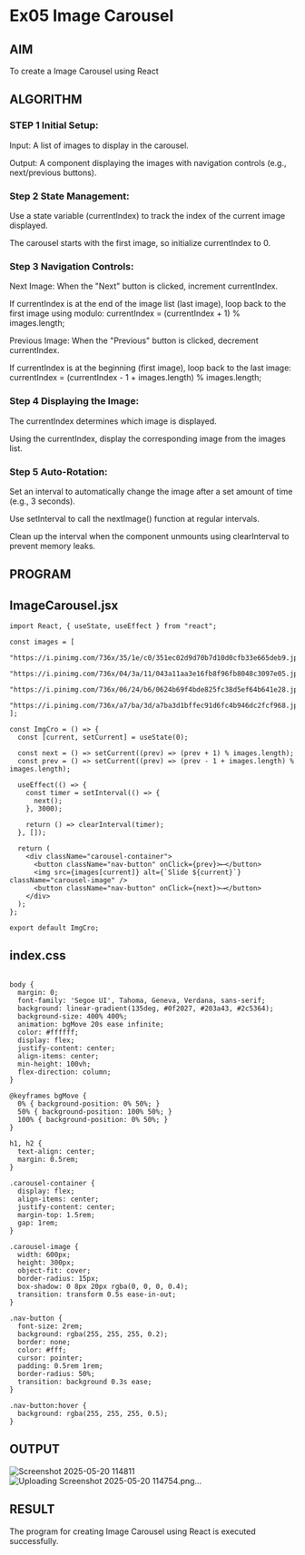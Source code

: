 # Ex05 Image Carousel
## AIM
To create a Image Carousel using React 

## ALGORITHM
### STEP 1 Initial Setup:
Input: A list of images to display in the carousel.

Output: A component displaying the images with navigation controls (e.g., next/previous buttons).

### Step 2 State Management:
Use a state variable (currentIndex) to track the index of the current image displayed.

The carousel starts with the first image, so initialize currentIndex to 0.

### Step 3 Navigation Controls:
Next Image: When the "Next" button is clicked, increment currentIndex.

If currentIndex is at the end of the image list (last image), loop back to the first image using modulo:
currentIndex = (currentIndex + 1) % images.length;

Previous Image: When the "Previous" button is clicked, decrement currentIndex.

If currentIndex is at the beginning (first image), loop back to the last image:
currentIndex = (currentIndex - 1 + images.length) % images.length;

### Step 4 Displaying the Image:
The currentIndex determines which image is displayed.

Using the currentIndex, display the corresponding image from the images list.

### Step 5 Auto-Rotation:
Set an interval to automatically change the image after a set amount of time (e.g., 3 seconds).

Use setInterval to call the nextImage() function at regular intervals.

Clean up the interval when the component unmounts using clearInterval to prevent memory leaks.

## PROGRAM
## ImageCarousel.jsx
```
import React, { useState, useEffect } from "react";

const images = [
  "https://i.pinimg.com/736x/35/1e/c0/351ec02d9d70b7d10d0cfb33e665deb9.jpg",
  "https://i.pinimg.com/736x/04/3a/11/043a11aa3e16fb8f96fb8048c3097e05.jpg",
  "https://i.pinimg.com/736x/06/24/b6/0624b69f4bde825fc38d5ef64b641e28.jpg",
  "https://i.pinimg.com/736x/a7/ba/3d/a7ba3d1bffec91d6fc4b946dc2fcf968.jpg"
];

const ImgCro = () => {
  const [current, setCurrent] = useState(0);

  const next = () => setCurrent((prev) => (prev + 1) % images.length);
  const prev = () => setCurrent((prev) => (prev - 1 + images.length) % images.length);

  useEffect(() => {
    const timer = setInterval(() => {
      next();
    }, 3000);

    return () => clearInterval(timer);
  }, []);

  return (
    <div className="carousel-container">
      <button className="nav-button" onClick={prev}>⟵</button>
      <img src={images[current]} alt={`Slide ${current}`} className="carousel-image" />
      <button className="nav-button" onClick={next}>⟶</button>
    </div>
  );
};

export default ImgCro;
```

## index.css
```

body {
  margin: 0;
  font-family: 'Segoe UI', Tahoma, Geneva, Verdana, sans-serif;
  background: linear-gradient(135deg, #0f2027, #203a43, #2c5364);
  background-size: 400% 400%;
  animation: bgMove 20s ease infinite;
  color: #ffffff;
  display: flex;
  justify-content: center;
  align-items: center;
  min-height: 100vh;
  flex-direction: column;
}

@keyframes bgMove {
  0% { background-position: 0% 50%; }
  50% { background-position: 100% 50%; }
  100% { background-position: 0% 50%; }
}

h1, h2 {
  text-align: center;
  margin: 0.5rem;
}

.carousel-container {
  display: flex;
  align-items: center;
  justify-content: center;
  margin-top: 1.5rem;
  gap: 1rem;
}

.carousel-image {
  width: 600px;
  height: 300px;
  object-fit: cover;
  border-radius: 15px;
  box-shadow: 0 8px 20px rgba(0, 0, 0, 0.4);
  transition: transform 0.5s ease-in-out;
}

.nav-button {
  font-size: 2rem;
  background: rgba(255, 255, 255, 0.2);
  border: none;
  color: #fff;
  cursor: pointer;
  padding: 0.5rem 1rem;
  border-radius: 50%;
  transition: background 0.3s ease;
}

.nav-button:hover {
  background: rgba(255, 255, 255, 0.5);
}

```

## OUTPUT

![Screenshot 2025-05-20 114811](https://github.com/user-attachments/assets/1fa1842d-7a13-4cb4-8cf2-358ac13d25ae)
![Uploading Screenshot 2025-05-20 114754.png…]()






## RESULT
The program for creating Image Carousel using React is executed successfully.
